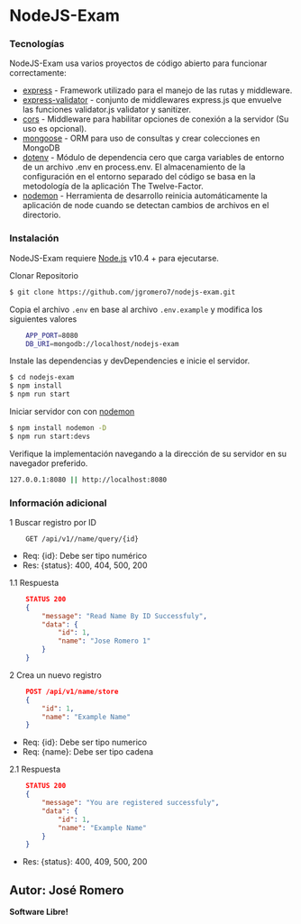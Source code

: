 # NodeJS-Exam

### Tecnologías

NodeJS-Exam usa varios proyectos de código abierto para funcionar correctamente:

* [express](http://expressjs.com/) - Framework utilizado para el manejo de las rutas y middleware.
* [express-validator](https://www.npmjs.com/package/express-validator) - conjunto de middlewares express.js que envuelve las funciones validator.js validator y sanitizer.
* [cors](https://www.npmjs.com/package/cors) - Middleware para habilitar opciones de conexión a la servidor (Su uso es opcional).
* [mongoose](https://mongoosejs.com/docs/index.html) - ORM para uso de consultas y crear colecciones en MongoDB
* [dotenv](http://momentjs.com/) - Módulo de dependencia cero que carga variables de entorno de un archivo .env en process.env. El almacenamiento de la configuración en el entorno separado del código se basa en la metodología de la aplicación The Twelve-Factor.
* [nodemon](https://www.npmjs.com/package/nodemon) - Herramienta de desarrollo reinicia automáticamente la aplicación de node cuando se detectan cambios de archivos en el directorio.


### Instalación

NodeJS-Exam requiere [Node.js](https://nodejs.org/) v10.4 + para ejecutarse.

Clonar Repositorio
```sh
$ git clone https://github.com/jgromero7/nodejs-exam.git
```

Copia el archivo `.env` en base al archivo `.env.example` y modifica los siguientes valores
```sh
    APP_PORT=8080
    DB_URI=mongodb://localhost/nodejs-exam
```

Instale las dependencias y devDependencies e inicie el servidor.
```sh
$ cd nodejs-exam
$ npm install 
$ npm run start
```
Iniciar servidor con con [nodemon](https://www.npmjs.com/package/nodemon)
```sh
$ npm install nodemon -D 
$ npm run start:devs
```
Verifique la implementación navegando a la dirección de su servidor en su navegador preferido.
```sh
127.0.0.1:8080 || http://localhost:8080
```

### Información adicional

1 Buscar registro por ID
```JOSN
    GET /api/v1//name/query/{id}
```
* Req: {id}: Debe ser tipo numérico
* Res: {status}: 400, 404, 500, 200

1.1 Respuesta
```JSON
    STATUS 200
    {
        "message": "Read Name By ID Successfuly",
        "data": {
            "id": 1,
            "name": "Jose Romero 1"
        }
    }
```

2 Crea un nuevo registro
```JSON
    POST /api/v1/name/store 
    {
        "id": 1,
        "name": "Example Name"
    }
```
* Req: {id}: Debe ser tipo numerico
* Req: {name}: Debe ser tipo cadena

2.1 Respuesta
```JSON
    STATUS 200
    {
        "message": "You are registered successfuly",
        "data": {
            "id": 1,
            "name": "Example Name"
        }
    }
```
* Res: {status}: 400, 409, 500, 200

Autor: José Romero
----
**Software Libre!**